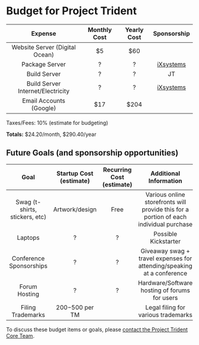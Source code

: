 # Budget for Project Trident

| Expense | Monthly Cost | Yearly Cost | Sponsorship
|:---:|:---:|:---:|:---:|
| Website Server (Digital Ocean) | $5 | $60 | |
| Package Server | ? | ? | [iXsystems](http://ixsystems.com) |
| Build Server | ? | ? | JT |
| Build Server Internet/Electricity | ? | ? | [iXsystems](http://ixsystems.com) |
| Email Accounts (Google) | $17 | $204 | |

Taxes/Fees: 10% (estimate for budgeting)

**Totals:** $24.20/month, $290.40/year

## Future Goals (and sponsorship opportunities)
| Goal | Startup Cost (estimate) | Recurring Cost (estimate) | Additional Information |
|:---:|:---:|:---:|:---:|
| Swag (t-shirts, stickers, etc) | Artwork/design | Free | Various online storefronts will provide this for a portion of each individual purchase |
| Laptops | ? | ? | Possible Kickstarter |
| Conference Sponsorships | ? | ? | Giveaway swag + travel expenses for attending/speaking at a conference |
| Forum Hosting | ? | ? | Hardware/Software hosting of forums for users |
| Filing Trademarks | $200-$500 per TM  |  | Legal filing for various trademarks |


To discuss these budget items or goals, please [contact the Project Trident Core Team](mailto:core@project-trident.org).
